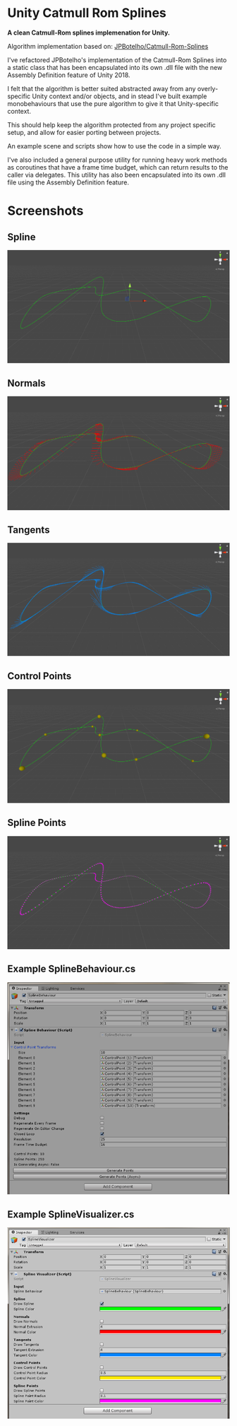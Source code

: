 # Unity Catmull Rom Splines

**A clean Catmull-Rom splines implemenation for Unity.**

Algorithm implementation based on: [JPBotelho/Catmull-Rom-Splines](https://github.com/JPBotelho/Catmull-Rom-Splines/)

I've refactored JPBotelho's implementation of the Catmull-Rom Splines into a static class that has been encapsulated 
into its own .dll file with the new Assembly Definition feature of Unity 2018.

I felt that the algorithm is better suited abstracted away from any overly-specific Unity context and/or objects, and in stead I've built example monobehaviours that use the pure algorithm to give it that Unity-specific context.

This should help keep the algorithm protected from any project specific setup, and allow for easier porting between projects.

An example scene and scripts show how to use the code in a simple way.

I've also included a general purpose utility for running heavy work methods as coroutines that have a frame time budget, 
which can return results to the caller via delegates. This utility has also been encapsulated into its own .dll file using the Assembly Definition feature.

# Screenshots

## Spline
![Spline](ReadmeAssets/spline.png "spline.png")

## Normals
![Normals](ReadmeAssets/normals.png "normals.png")

## Tangents
![Tangents](ReadmeAssets/tangents.png "tangents.png")

## Control Points
![Control Points](ReadmeAssets/controlpoints.png "controlpoints.png")

## Spline Points
![Spline Points](ReadmeAssets/splinepoints.png "splinepoints.png")

## Example SplineBehaviour.cs
![Example SplineBehaviour.cs](ReadmeAssets/splinebehaviour.png "splinebehaviour.png")

## Example SplineVisualizer.cs
![Example SplineVisualizer.cs](ReadmeAssets/splinevisualizer.png "splinevisualizer.png")
